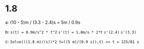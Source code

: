 # 1.8

a: (10 - 5)m / (3.3 - 2.4)s = 5m / 0.9s

b: `s(t) = 0.9m/s^2 * t^2` `s'(t) = 1.8m/s * 2*t` `s'(2.4)` `s'(3.3)`

c: `Solve(((1.8 m)/(s))*2 t=((5 m)/(0.9 s)),t) => t = 125/81 s`

